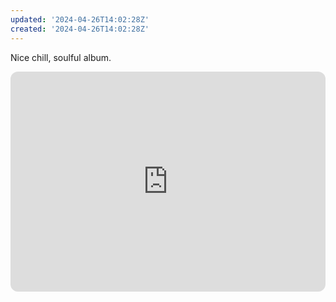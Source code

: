 ```yaml
---
updated: '2024-04-26T14:02:28Z'
created: '2024-04-26T14:02:28Z'
---
```

Nice chill, soulful album.

<iframe style="border-radius:12px" src="https://open.spotify.com/embed/album/7gkDIAAebe5Wqqtv3Isxls?utm_source=generator" width="100%" height="352" frameBorder="0" allowfullscreen="" allow="autoplay; clipboard-write; encrypted-media; fullscreen; picture-in-picture" loading="lazy"></iframe>